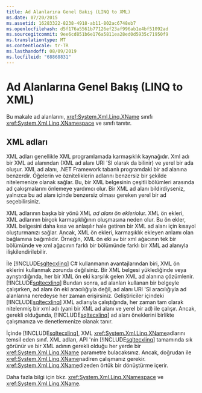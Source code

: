 ```yaml
---
title: Ad Alanlarına Genel Bakış (LINQ to XML)
ms.date: 07/20/2015
ms.assetid: 16283322-8238-4918-ab11-802ac6748eb7
ms.openlocfilehash: d5f176a5561b77126ef23af996ab1e4bf51092ad
ms.sourcegitcommit: 9ee6cd851b6e176a5811ea28ed0d5935c71950f9
ms.translationtype: MT
ms.contentlocale: tr-TR
ms.lasthandoff: 08/09/2019
ms.locfileid: "68868831"
---
```

# <a name="namespaces-overview-linq-to-xml"></a>Ad Alanlarına Genel Bakış (LINQ to XML)

Bu makale ad alanlarını, <xref:System.Xml.Linq.XName> sınıfı <xref:System.Xml.Linq.XNamespace> ve sınıfı tanıtır.

## <a name="xml-names"></a>XML adları

XML adları genellikle XML programlamada karmaşıklık kaynağıdır. Xml adı bir XML ad alanından (XML ad alanı URI 'SI olarak da bilinir) ve yerel bir ada oluşur. XML ad alanı, .NET Framework tabanlı programdaki bir ad alanına benzerdir. Öğelerin ve özniteliklerin adlarını benzersiz bir şekilde nitelemenize olanak sağlar. Bu, bir XML belgesinin çeşitli bölümleri arasında ad çakışmalarını önlemeye yardımcı olur. Bir XML ad alanı bildirdiyseniz, yalnızca bu ad alanı içinde benzersiz olması gereken yerel bir ad seçebilirsiniz.

XML adlarının başka bir yönü XML *ad alanı ön ekleri*olur. XML ön ekleri, XML adlarının birçok karmaşıklığının oluşmasına neden olur. Bu ön ekler, XML belgesini daha kısa ve anlaşılır hale getiren bir XML ad alanı için kısayol oluşturmanızı sağlar. Ancak, XML ön ekleri, karmaşıklık ekleyen anlamı olan bağlamına bağımlıdır. Örneğin, XML ön eki `aw` bir xml ağacının tek bir bölümünde ve xml ağacının farklı bir bölümünde farklı bir XML ad alanıyla ilişkilendirilebilir.

İle [!INCLUDE[sqltecxlinq](~/includes/sqltecxlinq-md.md)] C# kullanmanın avantajlarından biri, XML ön eklerini kullanmak zorunda değilsiniz. Bir XML belgesi yüklediğinde veya ayrıştırdığında, her bir XML ön eki karşılık gelen XML ad alanına çözümlenir. [!INCLUDE[sqltecxlinq](~/includes/sqltecxlinq-md.md)] Bundan sonra, ad alanları kullanan bir belgeyle çalışırken, ad alanı ön eki aracılığıyla değil, ad alanı URI 'SI aracılığıyla ad alanlarına neredeyse her zaman erişirsiniz. Geliştiriciler içindeki [!INCLUDE[sqltecxlinq](~/includes/sqltecxlinq-md.md)] XML adlarıyla çalıştığında, her zaman tam olarak nitelenmiş bir xml adı (yani bir XML ad alanı ve yerel bir ad) ile çalışır. Ancak, gerekli olduğunda, [!INCLUDE[sqltecxlinq](~/includes/sqltecxlinq-md.md)] ad alanı öneklerini birlikte çalışmanıza ve denetlemenize olanak tanır.

İçinde [!INCLUDE[sqltecxlinq](~/includes/sqltecxlinq-md.md)], XML <xref:System.Xml.Linq.XName>adlarını temsil eden sınıf. XML adları, API 'nin [!INCLUDE[sqltecxlinq](~/includes/sqltecxlinq-md.md)] tamamında sık görünür ve bir XML adının gerekli olduğu her yerde bir <xref:System.Xml.Linq.XName> parametre bulacaksınız. Ancak, doğrudan ile <xref:System.Xml.Linq.XName>nadiren çalışmanız gerekir. <xref:System.Xml.Linq.XName>dizeden örtük bir dönüştürme içerir.

Daha fazla bilgi için bkz. <xref:System.Xml.Linq.XNamespace> ve <xref:System.Xml.Linq.XName>.
